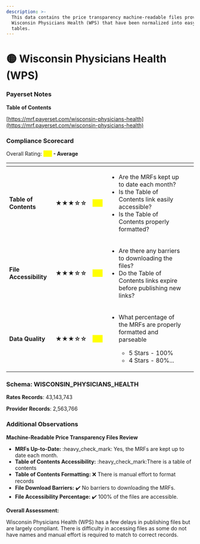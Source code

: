 ```yaml
---
description: >-
  This data contains the price transparency machine-readable files provided by
  Wisconsin Physicians Health (WPS) that have been normalized into easy-to-use
  tables.
---
```


# 🟡 Wisconsin Physicians Health (WPS)

### Payerset Notes

**Table of Contents**

[https://mrf.payerset.com/wisconsin-physicians-health](https://mrf.payerset.com/wisconsin-physicians-health)

### Compliance Scorecard

Overall Rating: <mark style="color:yellow;">**3/5**</mark>**&#x20;- Average**

<table data-view="cards"><thead><tr><th></th><th></th><th></th><th></th><th data-hidden data-card-cover data-type="files"></th></tr></thead><tbody><tr><td><strong>Table of Contents</strong></td><td><strong>★★★☆☆</strong></td><td><mark style="color:yellow;"><strong>3/5</strong></mark></td><td><ul><li>Are the MRFs kept up to date each month? </li><li>Is the Table of Contents link easily accessible?</li><li>Is the Table of Contents properly formatted?</li></ul></td><td></td></tr><tr><td><strong>File Accessibility</strong></td><td><strong>★★★☆☆</strong></td><td><mark style="color:yellow;"><strong>3/5</strong></mark></td><td><ul><li>Are there any barriers to downloading the files?</li><li>Do the Table of Contents links expire before publishing new links?</li></ul></td><td></td></tr><tr><td><strong>Data Quality</strong></td><td><strong>★★★☆☆</strong></td><td><mark style="color:yellow;"><strong>3/5</strong></mark></td><td><ul><li><p>What percentage of the MRFs are properly formatted and parseable</p><ul><li>5 Stars - 100%</li><li>4 Stars - 80%...</li></ul></li></ul></td><td></td></tr></tbody></table>

### Schema: WISCONSIN\_PHYSICIANS\_HEALTH

**Rates Records**: 43,143,743

**Provider Records**: 2,563,766

### Additional Observations

**Machine-Readable Price Transparency Files Review**

* **MRFs Up-to-Date:** :heavy\_check\_mark: Yes, the MRFs are kept up to date each month.
* **Table of Contents Accessibility:** :heavy\_check\_mark:There is a table of contents
* **Table of Contents Formatting:** ❌ There is manual effort to format records
* **File Download Barriers:** ✔️ No barriers to downloading the MRFs.
* **File Accessibility Percentage:** ✔️ 100% of the files are accessible.

**Overall Assessment:**&#x20;

Wisconsin Physicians Health (WPS) has a few delays in publishing files but are largely compliant. There is difficulty in accessing files as some do not have names and manual effort is required to match to correct records.

